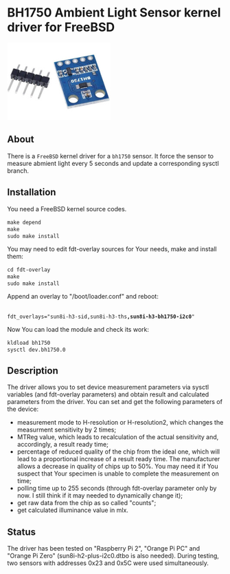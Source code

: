 # BH1750 Ambient Light Sensor kernel driver for FreeBSD

![BH1750](/bh1750_sensor.jpeg?raw=true "BH1750 Ambient Light sensor")

## About

There is a `FreeBSD` kernel driver for a `bh1750` sensor.
It force the sensor to measure abmient light every 5 seconds and update
a corresponding sysctl branch.

## Installation

You need a FreeBSD kernel source codes.
```
make depend
make
sudo make install
```
You may need to edit fdt-overlay sources for Your needs, make and
install them:
```
cd fdt-overlay
make
sudo make install
```
Append an overlay to "/boot/loader.conf" and reboot:
<pre><code>
fdt_overlays="sun8i-h3-sid,sun8i-h3-ths<b>,sun8i-h3-bh1750-i2c0</b>"
</code></pre>

Now You can load the module and check its work:
```
kldload bh1750
sysctl dev.bh1750.0
```

## Description

The driver allows you to set device measurement parameters via sysctl
variables (and fdt-overlay parameters) and obtain result and calculated
parameters from the driver.
You can set and get the following parameters of the device:

* measurement mode to H-resolution or H-resolution2, which changes
the measurment sensitivity by 2 times;
* MTReg value, which leads to recalculation of the actual sensitivity
and, accordingly, a result ready time;
* percentage of reduced quality of the chip from the ideal one, which will
lead to a proportional increase of a result ready time.
The manufacturer allows a decrease in quality of chips up to 50%.
You may need it if You suspect that Your specimen is unable to complete the
measurement on time;
* polling time up to 255 seconds (through fdt-overlay parameter only by now.
I still think if it may needed to dynamically change it);
* get raw data from the chip as so called "counts";
* get calculated illuminance value in mlx.

## Status

The driver has been tested on "Raspberry Pi 2", "Orange Pi PC" and
"Orange Pi Zero" (sun8i-h2-plus-i2c0.dtbo is also needed).
During testing, two sensors with addresses 0x23 and 0x5С were used
simultaneously.

